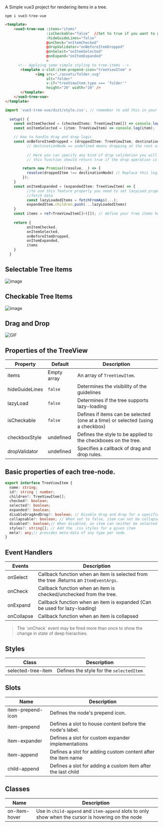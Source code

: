 A Simple vue3 project for rendering items in a tree.

`npm i vue3-tree-vue`


```html
<template>    
    <vue3-tree-vue :items="items" 
                   :isCheckable="false"  //Set to true if you want to get checkable items
                   :hideGuideLines="false"
                   @onCheck="onItemChecked"
                   @dropValidator="onBeforeItemDropped"
                   @onSelect="onItemSelected"
                   @onExpand="onItemExpanded"
                   >
      <!-- Applying some simple styling to tree-items -->
       <template v-slot:item-prepend-icon="treeViewItem" >
              <img src="./assets/folder.svg"
                   alt="folder"
                   v-if="treeViewItem.type === 'folder'"
                   height="20" width="20" />
       </template>
    </vue3-tree-vue>
</template>
```
```ts
import 'vue3-tree-vue/dist/style.css'; // remember to add this in your component or maint.[ts/js]
 
  setup() {
    const onItemChecked = (checkedItems: TreeViewItem[]) => console.log(checkedItems);
    const onItemSelected = (item: TreeViewItem) => console.log(item);

    // How to handle drag and drop logic
    const onBeforeItemDropped = (droppedItem: TreeViewItem, destinationNode: TreeViewItem | undefined) => {
          // destinationNode == undefined means dropping at the root of the tree.
          
          // Here you can specify any kind of drop validation you will like.
          // this function should return true if the drop operation is valid.

        return new Promise((resolve, _) => {
          resolve(droppedItem !== destinationNode) // Replace this logic with your logic.
        });
    }
    const onItemExpanded = (expandedItem: TreeViewItem) => {
          //to use this feature properly you need to set lazyLoad property as true 
          //fetch data
          const lazyLoadedItems = fetchFromApi(...);
          expandedItem.children.push(...lazyLoadedItems)
    }
    const items = ref<TreeViewItem[]>([]); // define your tree items here.
    
    return {
          onItemChecked,
          onItemSelected,
          onBeforeItemDropped,
          onItemExpanded,
          items
    }
  }
```
## Selectable Tree Items
![image](https://user-images.githubusercontent.com/39003759/144714401-f0c005d0-80e9-4288-aa7a-80b035145e77.png)

## Checkable Tree Items
![image](https://user-images.githubusercontent.com/39003759/144714480-b29d8483-6cbf-45ac-9a43-a0e5c7b5e138.png)

## Drag and Drop
![GIF](https://github.com/geekhybrid/vue3-tree-vue/assets/39003759/6cd0e3cb-ff17-4272-bcbb-386b96fa9ccc)



## Properties of the TreeView

| Property      | Default | Description |
| ----------- | ----------- |-------------
| items | Empty array      | An array of `TreeViewItem`.       |
| hideGuideLines | `false` | Determines the visibility of the guidelines
| lazyLoad | `false` | Determines if the tree supports lazy-loading
| isCheckable | `false` | Defines if items can be selected (one at a time) or selected (using a checkbox)
| checkboxStyle | undefined | Defines the style to be applied to the checkboxes on the tree.
| dropValidator | undefined | Specifies a callback of drag and drop rules.

## Basic properties of each tree-node.

```ts
export interface TreeViewItem {
  name: string;
  id?: string | number;
  children?: TreeViewItem[];
  checked?: boolean;
  selected?: boolean;
  expanded?: boolean;
  disableDragAndDrop?: boolean; // Disable drag and drop for a specific node.
  collapsable?: boolean; // When set to false, item can not be collapsed (children always visible)
  disabled?: boolean;// When disabled, an item can neither be selected nor checked
  styles?: string[]; // Add the .css styles for a given item
  meta?: any;// provides meta-data of any type per node.
}
```

## Event Handlers
| Events      | Description |
| ----------- | -------------
| onSelect    | Callback function when an item is selected from the tree .Returns an `ItemEventArgs`.
| onCheck     | Callback function when an item is checked/unchecked from the tree. 
| onExpand    | Callback function when an item is expanded (Can be used for lazy-loading)
| onCollapse    | Callback function when an item is collapsed

<blockquote> The `onCheck` event may be fired more than once to show the change in state of deep hierachies. </blockquote>

## Styles

| Class | Description |
| ----------- |-------------
| selected-tree-item | Defines the style for the `selectedItem`

## Slots
| Name | Description |
| ----------- |-------------
| item-prepend-icon | Defines the node's prepend icon.
| item-prepend | Defines a slot to house content before the node's label. 
| item-expander | Defines a slot for custom expander implementations 
| item-append | Defines a slot for adding custom content after the item name 
| child-append | Defines a slot for adding a custom item after the last child

## Classes 

| Name | Description |
| -------------|-------------
| on-item-hover | Use in `child-append` and `item-append` slots to only show when the cursor is hovering on the node 
